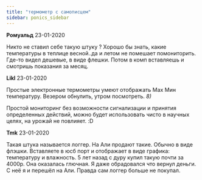 ```yaml
---
title: "термометр с самописцем"
sidebar: ponics_sidebar
---
```


**Ромуальд** 23-01-2020

Никто не ставил себе такую штуку ? Хорошо бы знать, какие температуры в теплице весной..да и летом не помешает помониторить. Где-то видел дешевые, в виде флешки. Потом в комп вставляешь и смотришь показания за месяц.


**Likl** 23-01-2020

Простые электронные термометры умеют отображать Мах Мин температуру. Везером обнулить, утром посмотреть. *8)*

Простой мониторинг без возможности сигнализации и принятия определенных действий, можно будет использовать чисто в научных целях, на урожай не повлияет. :D


**Tmk** 23-01-2020

Такая штука называется логгер. На Али продают такие. Обычно в виде флэшки. Вставляете в юсб порт и отображает в виде графика: температуру и влажность. 5 лет назад с дуру купил такую почти за 4000р. Она оказалась глючная. Я даже обрадовался что вернул деньги. С неё я и перешёл на Али. Правда сам логгер больше не покупал.


